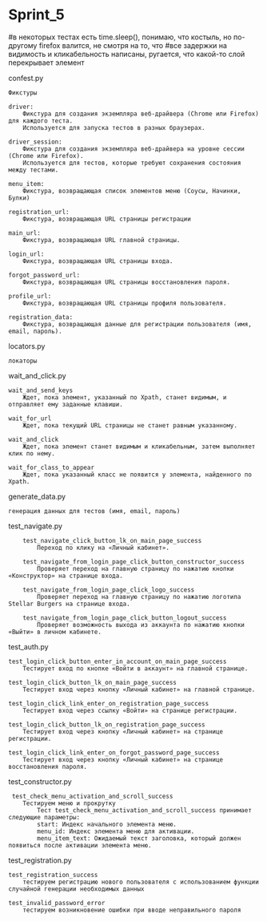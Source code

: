 # Sprint_5
#в некоторых тестах есть time.sleep(), понимаю, что костыль, но по-другому firefox валится, не смотря на то, что 
#все задержки на видимость и кликабельность написаны, ругается, что какой-то слой перекрывает элемент

confest.py

    Фикстуры

    driver:
        Фикстура для создания экземпляра веб-драйвера (Chrome или Firefox) для каждого теста.
        Используется для запуска тестов в разных браузерах.

    driver_session:
        Фикстура для создания экземпляра веб-драйвера на уровне сессии (Chrome или Firefox).
        Используется для тестов, которые требуют сохранения состояния между тестами.

    menu_item:
        Фикстура, возвращающая список элементов меню (Соусы, Начинки, Булки)

    registration_url:
        Фикстура, возвращающая URL страницы регистрации

    main_url:
        Фикстура, возвращающая URL главной страницы.

    login_url:
        Фикстура, возвращающая URL страницы входа.

    forgot_password_url:
        Фикстура, возвращающая URL страницы восстановления пароля.

    profile_url:
        Фикстура, возвращающая URL страницы профиля пользователя.

    registration_data:
        Фикстура, возвращающая данные для регистрации пользователя (имя, email, пароль).


locators.py

    локаторы


wait_and_click.py

    wait_and_send_keys
        Ждет, пока элемент, указанный по Xpath, станет видимым, и отправляет ему заданные клавиши.

    wait_for_url
        Ждет, пока текущий URL страницы не станет равным указанному. 

    wait_and_click
        Ждет, пока элемент станет видимым и кликабельным, затем выполняет клик по нему. 

    wait_for_class_to_appear
        Ждет, пока указанный класс не появится у элемента, найденного по Xpath. 


generate_data.py
    
    генерация данных для тестов (имя, email, пароль)


test_navigate.py

        test_navigate_click_button_lk_on_main_page_success
            Переход по клику на «Личный кабинет».
        
        test_navigate_from_login_page_click_button_constructor_success
            Проверяет переход на главную страницу по нажатию кнопки «Конструктор» на странице входа.
        
        test_navigate_from_login_page_click_logo_success
            Проверяет переход на главную страницу по нажатию логотипа Stellar Burgers на странице входа.
        
        test_navigate_from_login_page_click_button_logout_success
            Проверяет возможность выхода из аккаунта по нажатию кнопки «Выйти» в личном кабинете.


test_auth.py

    test_login_click_button_enter_in_account_on_main_page_success
        Тестирует вход по кнопке «Войти в аккаунт» на главной странице.
    
    test_login_click_button_lk_on_main_page_success
        Тестирует вход через кнопку «Личный кабинет» на главной странице.
    
    test_login_click_link_enter_on_registration_page_success
        Тестирует вход через ссылку «Войти» на странице регистрации.
    
    test_login_click_button_lk_on_registration_page_success
        Тестирует вход через кнопку «Личный кабинет» на странице регистрации.
    
    test_login_click_link_enter_on_forgot_password_page_success
        Тестирует вход через кнопку «Личный кабинет» на странице восстановления пароля.

test_constructor.py

     test_check_menu_activation_and_scroll_success
        Тестируем меню и прокрутку
            Тест test_check_menu_activation_and_scroll_success принимает следующие параметры:
            start: Индекс начального элемента меню.
            menu_id: Индекс элемента меню для активации.
            menu_item_text: Ожидаемый текст заголовка, который должен появиться после активации элемента меню.

test_registration.py

    test_registration_success
        тестируем регистрацию нового пользователя с использованием функции случайной генерации необходимых данных
    
    test_invalid_password_error
        тестируем возникновение ошибки при вводе неправильного пароля